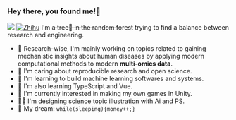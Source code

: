 ###  Hey there, you found me!👋

[![](http://test-123-imagebed.oss-cn-beijing.aliyuncs.com/img/Blog-F0773A.svg)](http://sucx.tech)
[![Zhihu](https://img.shields.io/badge/-Zhihu-136BFB?style=flat-square&logo=Zhihu&logoColor=white)](https://www.zhihu.com/people/su-chang-xing-65)
I'm ~~a tree🌳 in the random forest~~ trying to find a balance between research and engineering.

- 🔬 Research-wise, I'm mainly working on topics related to gaining mechanistic insights about human diseases by applying modern computational methods to modern **multi-omics data**.
- 🎯 I'm caring about reproducible research and open science.
- 🚀 I'm learning to build machine learning softwares and systems.
- 🧐 I'm also learning TypeScript and Vue.
- 👾 I'm currently interested in making my own games in Unity.
- 👨‍🎨 I'm designing science topic illustration with Ai and PS.
- 🌭 My dream: `while(sleeping){money++;}`



